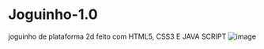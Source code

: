 # Joguinho-1.0
joguinho de plataforma 2d feito com HTML5, CSS3 E JAVA SCRIPT
![image](https://user-images.githubusercontent.com/57911574/174155117-0983c2d2-14bb-429f-aafe-47764326f31e.png)
